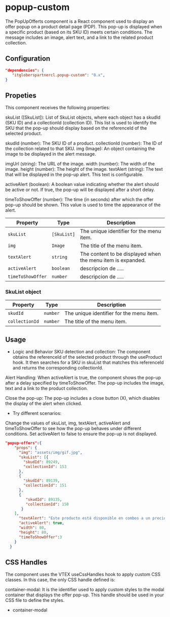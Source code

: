 # popup-custom

The PopUpOfferts component is a React component used to display an offer popup on a product detail page (PDP). This pop-up is displayed when a specific product (based on its SKU ID) meets certain conditions. The message includes an image, alert text, and a link to the related product collection.

## Configuration

```json
"dependencies": {
   "itgloberspartnercl.popup-custom": "0.x",
}
```

## Propeties
This component receives the following properties:

skuList ([SkuList]): List of SkuList objects, where each object has a skudId (SKU ID) and a collectionId (collection ID). This list is used to identify the SKU that the pop-up should display based on the referenceId of the selected product.

skudId (number): The SKU ID of a product.
collectionId (number): The ID of the collection related to that SKU.
img (Image): An object containing the image to be displayed in the alert message.

imgUrl (string): The URL of the image.
width (number): The width of the image.
height (number): The height of the image.
textAlert (string): The text that will be displayed in the pop-up alert. This text is configurable.

activeAlert (boolean): A boolean value indicating whether the alert should be active or not. If true, the pop-up will be displayed after a short delay.

timeToShowOffer (number): The time (in seconds) after which the offer pop-up should be shown. This value is used to time the appearance of the alert.


| Property   | Type      | Description                                         |
|------------|-----------|-----------------------------------------------------|
| `skuList`       | `[SkuList]`  | The unique identifier for the menu item.            |
| `img`    | `Image`  | The title of the menu item.                         |
| `textAlert`  | `string`  | The content to be displayed when the menu item is expanded. |
| `activeAlert` | `boolean` |  descripcion de ..... |
| `timeToShowOffer` | `number` | descripcion de .....  |

 
 ### SkuList object

| Property   | Type      | Description                                         |
|------------|-----------|-----------------------------------------------------|
| `skudId`       | `number`  | The unique identifier for the menu item.            |
| `collectionId`    | `number`  | The title of the menu item.                         |


## Usage
- Logic and Behavior
SKU detection and collection: The component obtains the referenceId of the selected product through the useProduct hook. It then searches for a SKU in skuList that matches this referenceId and returns the corresponding collectionId.

Alert Handling: When activeAlert is true, the component shows the pop-up after a delay specified by timeToShowOffer. The pop-up includes the image, text and a link to the product collection.

Close the pop-up: The pop-up includes a close button (X), which disables the display of the alert when clicked.


- Try different scenarios:

Change the values ​​of skuList, img, textAlert, activeAlert and timeToShowOffer to see how the pop-up behaves under different conditions.
Set activeAlert to false to ensure the pop-up is not displayed.

```json
"popup-offers":{
    "props": {
      "img": "assets/img/gif.jpg",
      "skuList": [{
        "skudId": 89249,
        "collectionId": 153
      },
      {
        "skudId": 89139,
        "collectionId": 151
      },
      {
         "skudId": 89135,
         "collectionId": 150
       }
    ],
      "textAlert": "Este producto está disponible en combos a un precio especial",
      "activeAlert": true,
      "width": 80,
      "height": 80,
      "timeToShowOffer":3
    }
  }

```

## CSS Handles
The component uses the VTEX useCssHandles hook to apply custom CSS classes. In this case, the only CSS handle defined is:

container-modal: It is the identifier used to apply custom styles to the modal container that displays the offer pop-up. This handle should be used in your CSS file to define the styles.

- container-modal